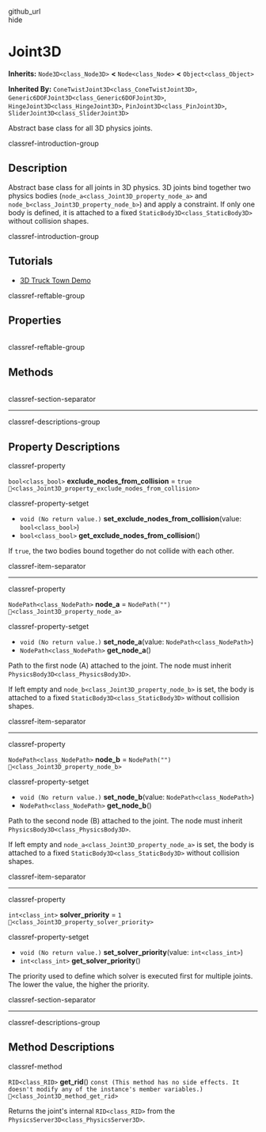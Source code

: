 github\_url  
hide

# Joint3D

**Inherits:** `Node3D<class_Node3D>` **&lt;** `Node<class_Node>`
**&lt;** `Object<class_Object>`

**Inherited By:** `ConeTwistJoint3D<class_ConeTwistJoint3D>`,
`Generic6DOFJoint3D<class_Generic6DOFJoint3D>`,
`HingeJoint3D<class_HingeJoint3D>`, `PinJoint3D<class_PinJoint3D>`,
`SliderJoint3D<class_SliderJoint3D>`

Abstract base class for all 3D physics joints.

classref-introduction-group

## Description

Abstract base class for all joints in 3D physics. 3D joints bind
together two physics bodies (`node_a<class_Joint3D_property_node_a>` and
`node_b<class_Joint3D_property_node_b>`) and apply a constraint. If only
one body is defined, it is attached to a fixed
`StaticBody3D<class_StaticBody3D>` without collision shapes.

classref-introduction-group

## Tutorials

-   [3D Truck Town
    Demo](https://godotengine.org/asset-library/asset/2752)

classref-reftable-group

## Properties

<table>
<tbody>
<tr>
</tr>
<tr>
</tr>
<tr>
</tr>
<tr>
</tr>
</tbody>
</table>

classref-reftable-group

## Methods

<table>
<tbody>
<tr>
</tr>
</tbody>
</table>

classref-section-separator

------------------------------------------------------------------------

classref-descriptions-group

## Property Descriptions

classref-property

`bool<class_bool>` **exclude\_nodes\_from\_collision** = `true`
`🔗<class_Joint3D_property_exclude_nodes_from_collision>`

classref-property-setget

-   `void (No return value.)`
    **set\_exclude\_nodes\_from\_collision**(value: `bool<class_bool>`)
-   `bool<class_bool>` **get\_exclude\_nodes\_from\_collision**()

If `true`, the two bodies bound together do not collide with each other.

classref-item-separator

------------------------------------------------------------------------

classref-property

`NodePath<class_NodePath>` **node\_a** = `NodePath("")`
`🔗<class_Joint3D_property_node_a>`

classref-property-setget

-   `void (No return value.)` **set\_node\_a**(value:
    `NodePath<class_NodePath>`)
-   `NodePath<class_NodePath>` **get\_node\_a**()

Path to the first node (A) attached to the joint. The node must inherit
`PhysicsBody3D<class_PhysicsBody3D>`.

If left empty and `node_b<class_Joint3D_property_node_b>` is set, the
body is attached to a fixed `StaticBody3D<class_StaticBody3D>` without
collision shapes.

classref-item-separator

------------------------------------------------------------------------

classref-property

`NodePath<class_NodePath>` **node\_b** = `NodePath("")`
`🔗<class_Joint3D_property_node_b>`

classref-property-setget

-   `void (No return value.)` **set\_node\_b**(value:
    `NodePath<class_NodePath>`)
-   `NodePath<class_NodePath>` **get\_node\_b**()

Path to the second node (B) attached to the joint. The node must inherit
`PhysicsBody3D<class_PhysicsBody3D>`.

If left empty and `node_a<class_Joint3D_property_node_a>` is set, the
body is attached to a fixed `StaticBody3D<class_StaticBody3D>` without
collision shapes.

classref-item-separator

------------------------------------------------------------------------

classref-property

`int<class_int>` **solver\_priority** = `1`
`🔗<class_Joint3D_property_solver_priority>`

classref-property-setget

-   `void (No return value.)` **set\_solver\_priority**(value:
    `int<class_int>`)
-   `int<class_int>` **get\_solver\_priority**()

The priority used to define which solver is executed first for multiple
joints. The lower the value, the higher the priority.

classref-section-separator

------------------------------------------------------------------------

classref-descriptions-group

## Method Descriptions

classref-method

`RID<class_RID>` **get\_rid**()
`const (This method has no side effects. It doesn't modify any of the instance's member variables.)`
`🔗<class_Joint3D_method_get_rid>`

Returns the joint's internal `RID<class_RID>` from the
`PhysicsServer3D<class_PhysicsServer3D>`.
